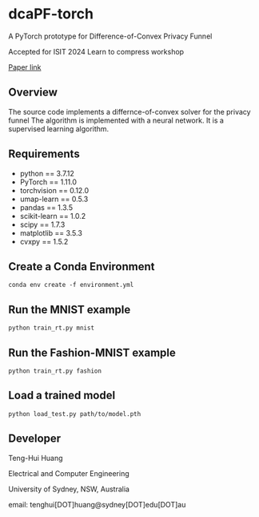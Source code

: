 # dcaPF-torch
A PyTorch prototype for Difference-of-Convex Privacy Funnel

Accepted for ISIT 2024 Learn to compress workshop

[Paper link](https://arxiv.org/abs/2403.04778)

## Overview
The source code implements a differnce-of-convex solver for the privacy funnel
The algorithm is implemented with a neural network. It is a supervised learning algorithm.

## Requirements
- python == 3.7.12
- PyTorch == 1.11.0
- torchvision == 0.12.0
- umap-learn == 0.5.3
- pandas == 1.3.5
- scikit-learn == 1.0.2
- scipy == 1.7.3
- matplotlib == 3.5.3
- cvxpy == 1.5.2

## Create a Conda Environment
```
conda env create -f environment.yml
```

## Run the MNIST example
```
python train_rt.py mnist
```

## Run the Fashion-MNIST example
```
python train_rt.py fashion
```

## Load a trained model
```
python load_test.py path/to/model.pth
```


## Developer
Teng-Hui Huang


Electrical and Computer Engineering


University of Sydney, NSW, Australia


email: tenghui[DOT]huang@sydney[DOT]edu[DOT]au

